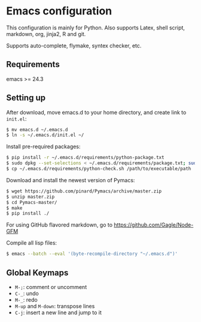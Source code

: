 # Emacs configuration

This configuration is mainly for Python. Also supports Latex, shell script,
markdown, org, jinja2, R and git.

Supports auto-complete, flymake, syntex checker, etc.

## Requirements

emacs >= 24.3

## Setting up

After download, move emacs.d to your home directory, and create link to `init.el`:

```bash
$ mv emacs.d ~/.emacs.d
$ ln -s ~/.emacs.d/init.el ~/
```

Install pre-required packages:

```bash
$ pip install -r ~/.emacs.d/requirements/python-package.txt
$ sudo dpkg --set-selections < ~/.emacs.d/requirements/package.txt; sudo apt-get dselect-upgrade
$ cp ~/.emacs.d/requirements/python-check.sh /path/to/executable/path
```

Download and install the newest version of Pymacs:

```bash
$ wget https://github.com/pinard/Pymacs/archive/master.zip
$ unzip master.zip
$ cd Pymacs-master/
$ make
$ pip install ./
```

For using GitHub flavored markdown, go to https://github.com/Gagle/Node-GFM

Compile all lisp files:

```bash
$ emacs --batch --eval '(byte-recompile-directory "~/.emacs.d")'
```

## Global Keymaps

* `M-;`: comment or uncomment
* `C-_`: undo
* `M-_`: redo
* `M-up` and `M-down`: transpose lines
* `C-j`: insert a new line and jump to it
